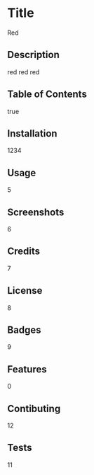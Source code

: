 # Title
  
Red

## Description

red
red
red


## Table of Contents

true

## Installation

1234

## Usage

5

## Screenshots

6

## Credits

7

## License

8

## Badges

9

## Features

0

## Contibuting

12

## Tests

11

